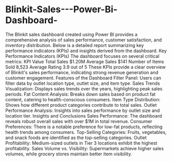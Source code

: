 # Blinkit-Sales---Power-Bi-Dashboard-

The Blinkit sales dashboard created using Power BI provides a comprehensive analysis of sales performance, customer satisfaction, and inventory distribution. Below is a detailed report summarizing key performance indicators (KPIs) and insights derived from the dashboard.
Key Performance Indicators (KPIs)
The dashboard focuses on several critical metrics:
KPI	Value
Total Sales	$1.20M
Average Sales	$141
Number of Items Sold	8,523
Average Rating	3.9 out of 5
These KPIs provide a clear overview of Blinkit's sales performance, indicating strong revenue generation and customer engagement.
Features of the Dashboard
Filter Panel: Users can filter data by outlet location type, outlet size, and item type.
Sales Trends Visualization: Displays sales trends over the years, highlighting peak sales periods.
Fat Content Analysis: Breaks down sales based on product fat content, catering to health-conscious consumers.
Item Type Distribution: Shows how different product categories contribute to total sales.
Outlet Performance Analysis: Insights into sales performance by outlet size and location tier.
Insights and Conclusions
Sales Performance: The dashboard reveals robust overall sales with over $1M in total revenue.
Consumer Preferences: There is a notable preference for low-fat products, reflecting health trends among consumers.
Top-Selling Categories: Fruits, vegetables, and snack foods are identified as the top-selling categories.
Outlet Profitability: Medium-sized outlets in Tier 3 locations exhibit the highest profitability.
Sales Volume vs. Visibility: Supermarkets achieve higher sales volumes, while grocery stores maintain better item visibility.

